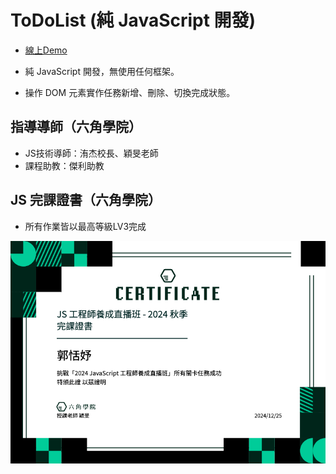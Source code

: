 # ToDoList (純 JavaScript 開發)

- [線上Demo](https://satarkuo.github.io/ToDoList/)

- 純 JavaScript 開發，無使用任何框架。
- 操作 DOM 元素實作任務新增、刪除、切換完成狀態。

## 指導導師（六角學院）
- JS技術導師：洧杰校長、穎旻老師
- 課程助教：傑利助教

## JS 完課證書（六角學院）
- 所有作業皆以最高等級LV3完成

![截圖](https://github.com/satarkuo/SmartPawLife/blob/main/screenshots/jsCertificate.png)
